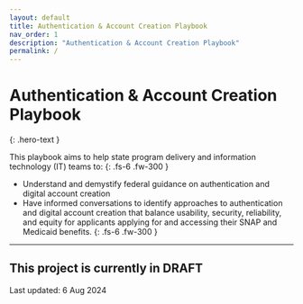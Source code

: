 ```yaml
---
layout: default
title: Authentication & Account Creation Playbook
nav_order: 1
description: "Authentication & Account Creation Playbook"
permalink: /
---
```


# Authentication & Account Creation Playbook
{: .hero-text }

This playbook aims to help state program delivery and information technology (IT) teams to:
{: .fs-6 .fw-300 }
* Understand and demystify federal guidance on authentication and digital account creation
* Have informed conversations to identify approaches to authentication and digital account creation that balance usability, security, reliability, and equity for applicants applying for and accessing their SNAP and Medicaid benefits.
{: .fs-6 .fw-300 }


---
## This project is currently in **DRAFT**

Last updated: 6 Aug 2024
